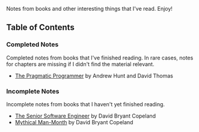Notes from books and other interesting things that I've read. Enjoy!

## Table of Contents

### Completed Notes

Completed notes from books that I've finished reading. In rare cases, notes for chapters are missing if I didn't find the material relevant.

* [The Pragmatic Programmer](the-senior-software-engineer-summary.md) by Andrew Hunt and David Thomas

### Incomplete Notes

Incomplete notes from books that I haven't yet finished reading.

* [The Senior Software Engineer](the-senior-software-engineer-summary.md) by David Bryant Copeland
* [Mythical Man-Month](mythical-man-month-summary.md) by David Bryant Copeland
